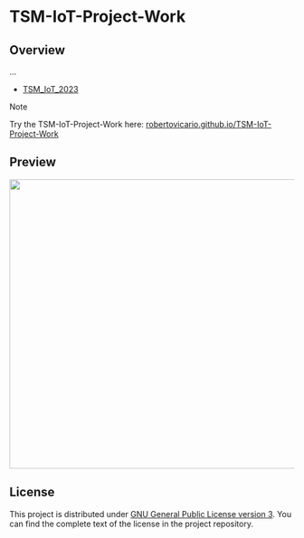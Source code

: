 # TSM-IoT-Project-Work

## Overview

...

- [TSM_IoT_2023](https://moodle.msengineering.ch/report/dbextend/?key=TSM_IoT&edition=2023)

> [!NOTE]
> 
> Try the TSM-IoT-Project-Work here: [robertovicario.github.io/TSM-IoT-Project-Work](https://robertovicario.github.io/TSM-IoT-Project-Work)

## Preview

<img src="https://github.com/robertovicario/2UML/assets/119845903/dac148e4-8e1a-4bd5-ac49-cf31427af7ac" width=512>

## License

This project is distributed under [GNU General Public License version 3](https://opensource.org/license/gpl-3-0). You can find the complete text of the license in the project repository.
